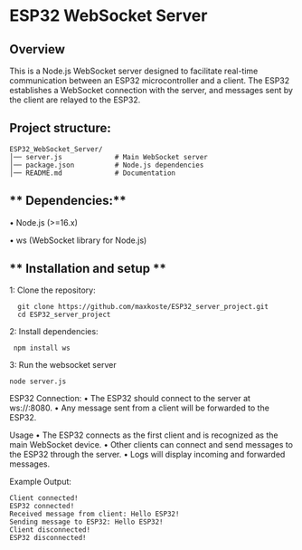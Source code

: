 # **ESP32 WebSocket Server**

## **Overview**

This is a Node.js WebSocket server designed to facilitate real-time communication between an ESP32 microcontroller and a client. The ESP32 establishes a WebSocket connection with the server, and messages sent by the client are relayed to the ESP32.

## Project structure:
```
ESP32_WebSocket_Server/
│── server.js             # Main WebSocket server
│── package.json          # Node.js dependencies
│── README.md             # Documentation
```
## ** Dependencies:**

•	Node.js (>=16.x)

•	ws (WebSocket library for Node.js)

## ** Installation and setup **

1: Clone the repository:
```
  git clone https://github.com/maxkoste/ESP32_server_project.git
  cd ESP32_server_project
```
2: Install dependencies:
```	
 npm install ws
``` 
3: Run the websocket server

 	node server.js


 ESP32 Connection:
  	•	The ESP32 should connect to the server at ws://<server-ip>:8080.
	•	Any message sent from a client will be forwarded to the ESP32.

 Usage
	•	The ESP32 connects as the first client and is recognized as the main WebSocket device.
	•	Other clients can connect and send messages to the ESP32 through the server.
	•	Logs will display incoming and forwarded messages.

Example Output:
```
Client connected!
ESP32 connected!
Received message from client: Hello ESP32!
Sending message to ESP32: Hello ESP32!
Client disconnected!
ESP32 disconnected!
```
